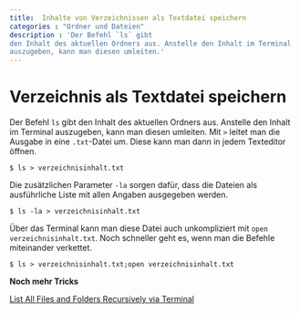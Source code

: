 ```yaml
---
title:  Inhalte von Verzeichnissen als Textdatei speichern
categories : "Ordner und Dateien"
description : 'Der Befehl `ls` gibt
den Inhalt des aktuellen Ordners aus. Anstelle den Inhalt im Terminal
auszugeben, kann man diesen umleiten.'
---
```


# Verzeichnis als Textdatei speichern

Der Befehl `ls` gibt den Inhalt des aktuellen Ordners aus. Anstelle den
Inhalt im Terminal auszugeben, kann man diesen umleiten. Mit `>` leitet
man die Ausgabe in eine `.txt`-Datei um. Diese kann man dann in jedem
Texteditor öffnen.

    $ ls > verzeichnisinhalt.txt

Die zusätzlichen Parameter `-la` sorgen dafür, dass die Dateien als
ausführliche Liste mit allen Angaben ausgegeben werden.

    $ ls -la > verzeichnisinhalt.txt

Über das Terminal kann man diese Datei auch unkompliziert mit `open
verzeichnisinhalt.txt`. Noch schneller geht es, wenn man die Befehle
miteinander verkettet.

    $ ls > verzeichnisinhalt.txt;open verzeichnisinhalt.txt

**Noch mehr Tricks**

[List All Files and Folders Recursively via
Terminal](https://perishablepress.com/list-files-folders-recursively-terminal/)
